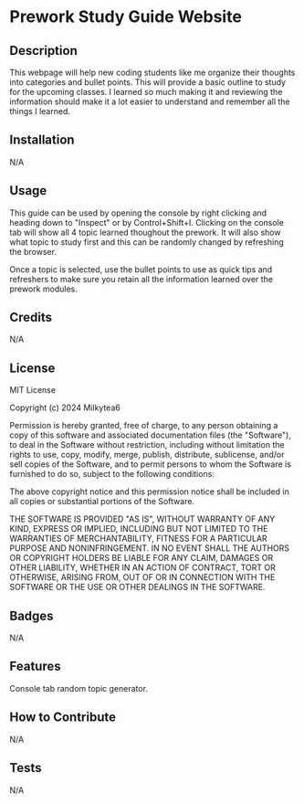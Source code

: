 # Prework Study Guide Website

## Description

 This webpage will help new coding students like me organize their thoughts into categories and bullet points. This will provide a basic outline to study for the upcoming classes. I learned so much making it and reviewing the information should make it a lot easier to understand and remember all the things I learned.


## Installation

N/A

## Usage

This guide can be used by opening the console by right clicking and heading down to "Inspect" or by Control+Shift+I. Clicking on the console tab will show all 4 topic learned thoughout the prework. It will also show what topic to study first and this can be randomly changed by refreshing the browser.

Once a topic is selected, use the bullet points to use as quick tips and refreshers to make sure you retain all the information learned over the prework modules.

## Credits

N/A

## License

MIT License

Copyright (c) 2024 Milkytea6

Permission is hereby granted, free of charge, to any person obtaining a copy
of this software and associated documentation files (the "Software"), to deal
in the Software without restriction, including without limitation the rights
to use, copy, modify, merge, publish, distribute, sublicense, and/or sell
copies of the Software, and to permit persons to whom the Software is
furnished to do so, subject to the following conditions:

The above copyright notice and this permission notice shall be included in all
copies or substantial portions of the Software.

THE SOFTWARE IS PROVIDED "AS IS", WITHOUT WARRANTY OF ANY KIND, EXPRESS OR
IMPLIED, INCLUDING BUT NOT LIMITED TO THE WARRANTIES OF MERCHANTABILITY,
FITNESS FOR A PARTICULAR PURPOSE AND NONINFRINGEMENT. IN NO EVENT SHALL THE
AUTHORS OR COPYRIGHT HOLDERS BE LIABLE FOR ANY CLAIM, DAMAGES OR OTHER
LIABILITY, WHETHER IN AN ACTION OF CONTRACT, TORT OR OTHERWISE, ARISING FROM,
OUT OF OR IN CONNECTION WITH THE SOFTWARE OR THE USE OR OTHER DEALINGS IN THE
SOFTWARE.

## Badges

N/A

## Features

Console tab random topic generator.

## How to Contribute

N/A

## Tests

N/A